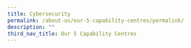 ```yaml
---
title: Cybersecurity
permalink: /about-us/our-5-capability-centres/permalink/
description: ""
third_nav_title: Our 5 Capability Centres
---
```

